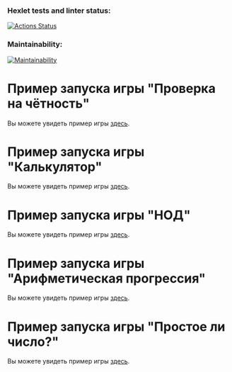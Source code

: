 ### Hexlet tests and linter status:

[![Actions Status](https://github.com/leokalentev/java-project-61/actions/workflows/hexlet-check.yml/badge.svg)](https://github.com/leokalentev/java-project-61/actions)

### Maintainability:

[![Maintainability](https://api.codeclimate.com/v1/badges/a3964c26388151547895/maintainability)](https://codeclimate.com/github/leokalentev/java-project-61/maintainability)

# Пример запуска игры "Проверка на чётность"

Вы можете увидеть пример игры [здесь](https://asciinema.org/a/SdvbGSAavuXAnyDQp2eN1vBOA).

# Пример запуска игры "Калькулятор"

Вы можете увидеть пример игры [здесь](https://asciinema.org/a/8Mj6J2B7K6djq2QdeFiQwn91T).

# Пример запуска игры "НОД"

Вы можете увидеть пример игры [здесь](https://asciinema.org/a/2udYc14mxbgetoqj95JjojCWE).

# Пример запуска игры "Арифметическая прогрессия"

Вы можете увидеть пример игры [здесь](https://asciinema.org/a/w4Wt3bkizsOc5mYjSaVEV4YYf).

# Пример запуска игры "Простое ли число?"

Вы можете увидеть пример игры [здесь](https://asciinema.org/a/KMTSmijIjxOvlLbtqaFVKywJ4).
